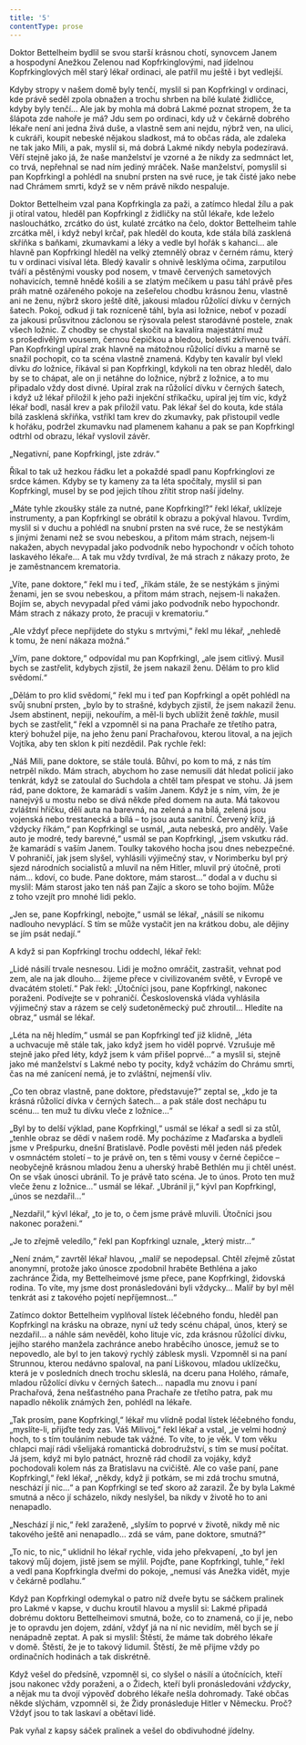 ```yaml
---
title: '5'
contentType: prose
---
```


  

Doktor Bettelheim bydlil se svou starší krásnou chotí, synovcem Janem a hospodyní Anežkou Zelenou nad Kopfrkinglovými, nad jídelnou Kopfrkinglových měl starý lékař ordinaci, ale patřil mu ještě i byt vedlejší.

Kdyby stropy v našem domě byly tenčí, myslil si pan Kopfrkingl v ordinaci, kde právě seděl zpola obnažen a trochu shrben na bílé kulaté židličce, kdyby byly tenčí… Ale jak by mohla má dobrá Lakmé poznat stropem, že ta šlápota zde nahoře je má? Jdu sem po ordinaci, kdy už v čekárně dobrého lékaře není ani jedna živá duše, a vlastně sem ani nejdu, nýbrž ven, na ulici, k cukráři, koupit nebeské nějakou sladkost, má to občas ráda, ale zdaleka ne tak jako Mili, a pak, myslil si, má dobrá Lakmé nikdy nebyla podezíravá. Věří stejně jako já, že naše manželství je vzorné a že nikdy za sedmnáct let, co trvá, nepřehnal se nad ním jediný mráček. Naše manželství, pomyslil si pan Kopfrkingl a pohlédl na snubní prsten na své ruce, je tak čisté jako nebe nad Chrámem smrti, když se v něm právě nikdo nespaluje.

Doktor Bettelheim vzal pana Kopfrkingla za paži, a zatímco hledal žílu a pak ji otíral vatou, hleděl pan Kopfrkingl z židličky na stůl lékaře, kde leželo naslouchátko, zrcátko do úst, kulaté zrcátko na čelo, doktor Bettelheim tahle zrcátka měl, i když nebyl krčař, pak hleděl do kouta, kde stála bílá zasklená skříňka s baňkami, zkumavkami a léky a vedle byl hořák s kahanci… ale hlavně pan Kopfrkingl hleděl na velký ztemnělý obraz v černém rámu, který tu v ordinaci visíval léta. Bledý kavalír s ohnivě lesklýma očima, zarputilou tváří a pěstěnými vousky pod nosem, v tmavě červených sametových nohavicích, temně hnědé košili a se zlatým mečíkem u pasu táhl právě přes práh matně ozářeného pokoje na zešeřelou chodbu krásnou ženu, vlastně ani ne ženu, nýbrž skoro ještě dítě, jakousi mladou růžolící dívku v černých šatech. Pokoj, odkud ji tak rozníceně táhl, byla asi ložnice, neboť v pozadí za jakousi průsvitnou záclonou se rýsovala pelest starodávné postele, znak všech ložnic. Z chodby se chystal skočit na kavalíra majestátní muž s prošedivělým vousem, černou čepičkou a bledou, bolestí zkřivenou tváří. Pan Kopfrkingl upíral zrak hlavně na mátožnou růžolící dívku a marně se snažil pochopit, co ta scéna vlastně znamená. Kdyby ten kavalír byl vlekl dívku _do_ ložnice, říkával si pan Kopfrkingl, kdykoli na ten obraz hleděl, dalo by se to chápat, ale on ji netáhne do ložnice, nýbrž z ložnice, a to mu připadalo vždy dost divné. Upíral zrak na růžolící dívku v černých šatech, i když už lékař přiložil k jeho paži injekční stříkačku, upíral jej tím víc, když lékař bodl, nasál krev a pak přiložil vatu. Pak lékař šel do kouta, kde stála bílá zasklená skříňka, vstříkl tam krev do zkumavky, pak přistoupil vedle k hořáku, podržel zkumavku nad plamenem kahanu a pak se pan Kopfrkingl odtrhl od obrazu, lékař vyslovil závěr.

„Negativní, pane Kopfrkingl, jste zdráv.“

Říkal to tak už hezkou řádku let a pokaždé spadl panu Kopfr­kinglovi ze srdce kámen. Kdyby se ty kameny za ta léta spočítaly, myslil si pan Kopfrkingl, musel by se pod jejich tíhou zřítit strop naší jídelny.

„Máte tyhle zkoušky stále za nutné, pane Kopfrkingl?“ řekl lékař, uklízeje instrumenty, a pan Kopfrkingl se obrátil k obrazu a pokýval hlavou. Tvrdím, myslil si v duchu a pohlédl na snubní prsten na své ruce, že se nestýkám s jinými ženami než se svou nebeskou, a přitom mám strach, nejsem-li nakažen, abych nevypadal jako podvodník nebo hypochondr v očích tohoto laskavého lékaře… A tak mu vždy tvrdíval, že má strach z nákazy proto, že je zaměstnancem krematoria.

„Víte, pane doktore,“ řekl mu i teď, „říkám stále, že se nestýkám s jinými ženami, jen se svou nebeskou, a přitom mám strach, nejsem-li nakažen. Bojím se, abych nevypadal před vámi jako podvodník nebo hypochondr. Mám strach z nákazy proto, že pracuji v krematoriu.“

„Ale vždyť přece nepřijdete do styku s mrtvými,“ řekl mu lékař, „nehledě k tomu, že není nákaza možná.“

„Vím, pane doktore,“ odpovídal mu pan Kopfrkingl, „ale jsem citlivý. Musil bych se zastřelit, kdybych zjistil, že jsem nakazil ženu. Dělám to pro klid svědomí.“

„Dělám to pro klid svědomí,“ řekl mu i teď pan Kopfrkingl a opět pohlédl na svůj snubní prsten, „bylo by to strašné, kdybych zjistil, že jsem nakazil ženu. Jsem abstinent, nepiji, nekouřím, a měl-li bych ublížit ženě _takhle_, musil bych se zastřelit,“ řekl a vzpomněl si na pana Prachaře ze třetího patra, který bohužel pije, na jeho ženu paní Prachařovou, kterou litoval, a na jejich Vojtíka, aby ten sklon k pití nezdědil. Pak rychle řekl:

„Náš Mili, pane doktore, se stále toulá. Bůhví, po kom to má, z nás tím netrpěl nikdo. Mám strach, abychom ho zase nemusili dát hledat policií jako tenkrát, když se zatoulal do Suchdola a chtěl tam přespat ve stohu. Já jsem rád, pane doktore, že kamarádí s vaším Janem. Když je s ním, vím, že je nanejvýš u mostu nebo se dívá někde před domem na auta. Má takovou zvláštní hříčku, dělí auta na barevná, na zelená a na bílá, zelená jsou vojenská nebo trestanecká a bílá – to jsou auta sanitní. Červený kříž, já vždycky říkám,“ pan Kopfrkingl se usmál, „auta nebeská, pro anděly. Vaše auto je modré, tedy barevné,“ usmál se pan Kopfrkingl, „jsem vskutku rád. že kamarádí s vaším Janem. Toulky takového hocha jsou dnes nebezpečné. V pohraničí, jak jsem slyšel, vyhlásili výjimečný stav, v Norimberku byl prý sjezd národních socialistů a mluvil na něm Hitler, mluvil prý útočně, proti nám… kdoví, co bude. Pane doktore, mám starost…“ dodal a v duchu si myslil: Mám starost jako ten náš pan Zajíc a skoro se toho bojím. Může z toho vzejít pro mnohé lidi peklo.

„Jen se, pane Kopfrkingl, nebojte,“ usmál se lékař, „násilí se nikomu nadlouho nevyplácí. S tím se může vystačit jen na krátkou dobu, ale dějiny se jím psát nedají.“

A když si pan Kopfrkingl trochu oddechl, lékař řekl:

„Lidé násilí trvale nesnesou. Lidi je možno omráčit, zastrašit, vehnat pod zem, ale na jak dlouho… žijeme přece v civilizovaném světě, v Evropě ve dvacátém století.“ Pak řekl: „Útočníci jsou, pane Kopfrkingl, nakonec poraženi. Podívejte se v pohraničí. Československá vláda vyhlásila výjimečný stav a rázem se celý sudetoněmecký puč zhroutil… Hledíte na obraz,“ usmál se lékař.

„Léta na něj hledím,“ usmál se pan Kopfrkingl teď již klidně, „léta a uchvacuje mě stále tak, jako když jsem ho viděl poprvé. Vzrušuje mě stejně jako před léty, když jsem k vám přišel poprvé…“ a myslil si, stejně jako mé manželství s Lakmé nebo ty pocity, když vcházím do Chrámu smrti, čas na mé zanícení nemá, je to zvláštní, nejmenší vliv.

„Co ten obraz vlastně, pane doktore, představuje?“ zeptal se, „kdo je ta krásná růžolící dívka v černých šatech… a pak stále dost nechápu tu scénu… ten muž tu dívku vleče z ložnice…“

„Byl by to delší výklad, pane Kopfrkingl,“ usmál se lékař a sedl si za stůl, „tenhle obraz se dědí v našem rodě. My pocházíme z Maďarska a bydleli jsme v Prešpurku, dnešní Bratislavě. Podle pověsti měl jeden náš předek v osmnáctém století – to je právě on, ten s těmi vousy v černé čepičce – neobyčejně krásnou mladou ženu a uherský hrabě Bethlén mu ji chtěl unést. On se však únosci ubránil. To je právě tato scéna. Je to únos. Proto ten muž vleče ženu z ložnice…“ usmál se lékař. „Ubránil ji,“ kývl pan Kopfrkingl, „únos se nezdařil…“

„Nezdařil,“ kývl lékař, „to je to, o čem jsme právě mluvili. Útočníci jsou nakonec poraženi.“

„Je to zřejmě veledílo,“ řekl pan Kopfrkingl uznale, „který mistr…“

„Není znám,“ zavrtěl lékař hlavou, „malíř se nepodepsal. Chtěl zřejmě zůstat anonymní, protože jako únosce zpodobnil hraběte Bethléna a jako zachránce Žida, my Bettelheimové jsme přece, pane Kopfrkingl, židovská rodina. To víte, my jsme dost pronásledováni byli vždycky… Malíř by byl měl tenkrát asi z takového pojetí nepříjemnost…“

Zatímco doktor Bettelheim vyplňoval lístek léčebného fondu, hleděl pan Kopfrkingl na krásku na obraze, nyní už tedy scénu chápal, únos, který se nezdařil… a náhle sám nevěděl, koho lituje víc, zda krásnou růžolící dívku, jejího starého manžela zachránce anebo hraběcího únosce, jemuž se to nepovedlo, ale byl to jen takový rychlý záblesk mysli. Vzpomněl si na paní Strunnou, kterou nedávno spaloval, na paní Liškovou, mladou uklízečku, která je v posledních dnech trochu skleslá, na dceru pana Holého, rámaře, mladou růžolící dívku v černých šatech… napadla mu znovu i paní Prachařová, žena nešťastného pana Prachaře ze třetího patra, pak mu napadlo několik známých žen, pohlédl na lékaře.

„Tak prosím, pane Kopfrkingl,“ lékař mu vlídně podal lístek léčebného fondu, „myslíte-li, přijďte tedy zas. Váš Milivoj,“ řekl lékař a vstal, „je velmi hodný hoch, to s tím touláním nebude tak vážné. To víte, to je věk. V tom věku chlapci mají rádi všelijaká romantická dobrodružství, s tím se musí počítat. Já jsem, když mi bylo patnáct, hrozně rád chodil za vojáky, když pochodovali kolem nás za Bratislavu na cvičiště. Ale co vaše paní, pane Kopfrkingl,“ řekl lékař, „někdy, když ji potkám, se mi zdá trochu smutná, neschází jí nic…“ a pan Kopfrkingl se teď skoro až zarazil. Že by byla Lakmé smutná a něco jí scházelo, nikdy neslyšel, ba nikdy v životě ho to ani nenapadlo.

„Neschází jí nic,“ řekl zaraženě, „slyším to poprvé v životě, nikdy mě nic takového ještě ani nenapadlo… zdá se vám, pane doktore, smutná?“

„To nic, to nic,“ uklidnil ho lékař rychle, vida jeho překvapení, „to byl jen takový můj dojem, jistě jsem se mýlil. Pojďte, pane Kopfrkingl, tuhle,“ řekl a vedl pana Kopfrkingla dveřmi do pokoje, „nemusí vás Anežka vidět, myje v čekárně podlahu.“

Když pan Kopfrkingl odemykal o patro níž dveře bytu se sáčkem pralinek pro Lakmé v kapse, v duchu kroutil hlavou a myslil si: Lakmé připadá dobrému doktoru Bettelheimovi smutná, bože, co to znamená, co jí je, nebo je to opravdu jen dojem, zdání, vždyť já na ní nic nevidím, měl bych se jí nenápadně zeptat. A pak si myslil: Štěstí, že máme tak dobrého lékaře v domě. Štěstí, že je to takový lidumil. Štěstí, že mě přijme vždy po ordinačních hodinách a tak diskrétně.

Když vešel do předsíně, vzpomněl si, co slyšel o násilí a útočnících, kteří jsou nakonec vždy poraženi, a o Židech, kteří byli pronásledováni _vždycky_, a nějak mu ta dvojí výpověď dobrého lékaře nešla dohromady. Také občas někde slýchám, vzpomněl si, že Židy pronásleduje Hitler v Německu. Proč? Vždyť jsou to tak laskaví a obětaví lidé.

Pak vyňal z kapsy sáček pralinek a vešel do obdivuhodné jídelny.
